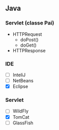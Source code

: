 ## Java
### Servlet (classe Pai)
 * HTTPRequest
    * doPost()
    * doGet()
 * HTTPResponse
### IDE
  - [ ] InteliJ
  - [ ] NetBeans
  - [x] Eclipse
### Servlet
  - [ ] WildFly
  - [x] TomCat
  - [ ] GlassFish